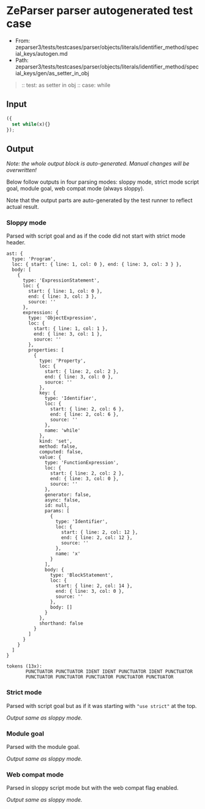 # ZeParser parser autogenerated test case

- From: zeparser3/tests/testcases/parser/objects/literals/identifier_method/special_keys/autogen.md
- Path: zeparser3/tests/testcases/parser/objects/literals/identifier_method/special_keys/gen/as_setter_in_obj

> :: test: as setter in obj
> :: case: while

## Input


`````js
({
  set while(x){}
});
`````

## Output

_Note: the whole output block is auto-generated. Manual changes will be overwritten!_

Below follow outputs in four parsing modes: sloppy mode, strict mode script goal, module goal, web compat mode (always sloppy).

Note that the output parts are auto-generated by the test runner to reflect actual result.

### Sloppy mode

Parsed with script goal and as if the code did not start with strict mode header.

`````
ast: {
  type: 'Program',
  loc: { start: { line: 1, col: 0 }, end: { line: 3, col: 3 } },
  body: [
    {
      type: 'ExpressionStatement',
      loc: {
        start: { line: 1, col: 0 },
        end: { line: 3, col: 3 },
        source: ''
      },
      expression: {
        type: 'ObjectExpression',
        loc: {
          start: { line: 1, col: 1 },
          end: { line: 3, col: 1 },
          source: ''
        },
        properties: [
          {
            type: 'Property',
            loc: {
              start: { line: 2, col: 2 },
              end: { line: 3, col: 0 },
              source: ''
            },
            key: {
              type: 'Identifier',
              loc: {
                start: { line: 2, col: 6 },
                end: { line: 2, col: 6 },
                source: ''
              },
              name: 'while'
            },
            kind: 'set',
            method: false,
            computed: false,
            value: {
              type: 'FunctionExpression',
              loc: {
                start: { line: 2, col: 2 },
                end: { line: 3, col: 0 },
                source: ''
              },
              generator: false,
              async: false,
              id: null,
              params: [
                {
                  type: 'Identifier',
                  loc: {
                    start: { line: 2, col: 12 },
                    end: { line: 2, col: 12 },
                    source: ''
                  },
                  name: 'x'
                }
              ],
              body: {
                type: 'BlockStatement',
                loc: {
                  start: { line: 2, col: 14 },
                  end: { line: 3, col: 0 },
                  source: ''
                },
                body: []
              }
            },
            shorthand: false
          }
        ]
      }
    }
  ]
}

tokens (13x):
       PUNCTUATOR PUNCTUATOR IDENT IDENT PUNCTUATOR IDENT PUNCTUATOR
       PUNCTUATOR PUNCTUATOR PUNCTUATOR PUNCTUATOR PUNCTUATOR
`````

### Strict mode

Parsed with script goal but as if it was starting with `"use strict"` at the top.

_Output same as sloppy mode._

### Module goal

Parsed with the module goal.

_Output same as sloppy mode._

### Web compat mode

Parsed in sloppy script mode but with the web compat flag enabled.

_Output same as sloppy mode._
